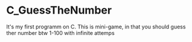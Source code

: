 # C_GuessTheNumber
It's my first programm on C. This is mini-game, in that you should guess ther number btw 1-100 with infinite attemps
